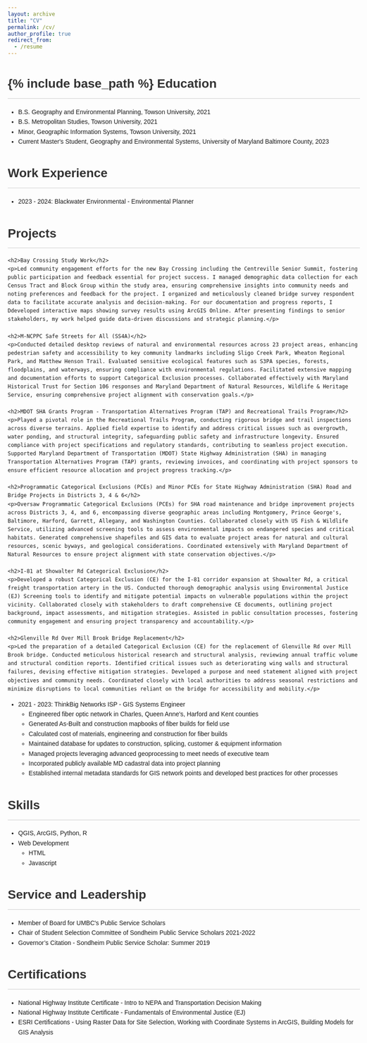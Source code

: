 ```yaml
---
layout: archive
title: "CV"
permalink: /cv/
author_profile: true
redirect_from:
  - /resume
---
```


{% include base_path %}
Education
======
* B.S. Geography and Environmental Planning, Towson University, 2021
* B.S. Metropolitan Studies, Towson University, 2021
* Minor, Geographic Information Systems, Towson University, 2021
* Current Master's Student, Geography and Environmental Systems, University of Maryland Baltimore County, 2023

Work Experience
======
* 2023 - 2024: Blackwater Environmental - Environmental Planner
<!DOCTYPE html>
<html lang="en">
<head>
    <meta charset="UTF-8">
    <meta name="viewport" content="width=device-width, initial-scale=1.0">
    <title>Projects</title>
    <style>
        body {
            font-family: Arial, sans-serif;
            line-height: 1.6;
            max-width: 800px;
            margin: 0 auto;
            padding: 20px;
        }
        h1, h2 {
            color: #333;
            border-bottom: 1px solid #ccc;
            padding-bottom: 10px;
        }
        p {
            margin-bottom: 20px;
            text-align: justify;
        }
    </style>
</head>
<body>
    <h1>Projects</h1>

    <h2>Bay Crossing Study Work</h2>
    <p>Led community engagement efforts for the new Bay Crossing including the Centreville Senior Summit, fostering public participation and feedback essential for project success. I managed demographic data collection for each Census Tract and Block Group within the study area, ensuring comprehensive insights into community needs and noting preferences and feedback for the project. I organized and meticulously cleaned bridge survey respondent data to facilitate accurate analysis and decision-making. For our documentation and progress reports, I Ddeveloped interactive maps showing survey results using ArcGIS Online. After presenting findings to senior stakeholders, my work helped guide data-driven discussions and strategic planning.</p>

    <h2>M-NCPPC Safe Streets for All (SS4A)</h2>
    <p>Conducted detailed desktop reviews of natural and environmental resources across 23 project areas, enhancing pedestrian safety and accessibility to key community landmarks including Sligo Creek Park, Wheaton Regional Park, and Matthew Henson Trail. Evaluated sensitive ecological features such as S3PA species, forests, floodplains, and waterways, ensuring compliance with environmental regulations. Facilitated extensive mapping and documentation efforts to support Categorical Exclusion processes. Collaborated effectively with Maryland Historical Trust for Section 106 responses and Maryland Department of Natural Resources, Wildlife & Heritage Service, ensuring comprehensive project alignment with conservation goals.</p>

    <h2>MDOT SHA Grants Program - Transportation Alternatives Program (TAP) and Recreational Trails Program</h2>
    <p>Played a pivotal role in the Recreational Trails Program, conducting rigorous bridge and trail inspections across diverse terrains. Applied field expertise to identify and address critical issues such as overgrowth, water ponding, and structural integrity, safeguarding public safety and infrastructure longevity. Ensured compliance with project specifications and regulatory standards, contributing to seamless project execution. Supported Maryland Department of Transportation (MDOT) State Highway Administration (SHA) in managing Transportation Alternatives Program (TAP) grants, reviewing invoices, and coordinating with project sponsors to ensure efficient resource allocation and project progress tracking.</p>

    <h2>Programmatic Categorical Exclusions (PCEs) and Minor PCEs for State Highway Administration (SHA) Road and Bridge Projects in Districts 3, 4 & 6</h2>
    <p>Oversaw Programmatic Categorical Exclusions (PCEs) for SHA road maintenance and bridge improvement projects across Districts 3, 4, and 6, encompassing diverse geographic areas including Montgomery, Prince George's, Baltimore, Harford, Garrett, Allegany, and Washington Counties. Collaborated closely with US Fish & Wildlife Service, utilizing advanced screening tools to assess environmental impacts on endangered species and critical habitats. Generated comprehensive shapefiles and GIS data to evaluate project areas for natural and cultural resources, scenic byways, and geological considerations. Coordinated extensively with Maryland Department of Natural Resources to ensure project alignment with state conservation objectives.</p>

    <h2>I-81 at Showalter Rd Categorical Exclusion</h2>
    <p>Developed a robust Categorical Exclusion (CE) for the I-81 corridor expansion at Showalter Rd, a critical freight transportation artery in the US. Conducted thorough demographic analysis using Environmental Justice (EJ) Screening tools to identify and mitigate potential impacts on vulnerable populations within the project vicinity. Collaborated closely with stakeholders to draft comprehensive CE documents, outlining project background, impact assessments, and mitigation strategies. Assisted in public consultation processes, fostering community engagement and ensuring project transparency and accountability.</p>

    <h2>Glenville Rd Over Mill Brook Bridge Replacement</h2>
    <p>Led the preparation of a detailed Categorical Exclusion (CE) for the replacement of Glenville Rd over Mill Brook bridge. Conducted meticulous historical research and structural analysis, reviewing annual traffic volume and structural condition reports. Identified critical issues such as deteriorating wing walls and structural failures, devising effective mitigation strategies. Developed a purpose and need statement aligned with project objectives and community needs. Coordinated closely with local authorities to address seasonal restrictions and minimize disruptions to local communities reliant on the bridge for accessibility and mobility.</p>

</body>
</html>

  
* 2021 - 2023: ThinkBig Networks ISP - GIS Systems Engineer                                                                                                         
  * Engineered fiber optic network in Charles, Queen Anne's, Harford and Kent counties
  * Generated As-Built and construction mapbooks of fiber builds for field use 
  * Calculated cost of materials, engineering and construction for fiber builds 
  * Maintained database for updates to construction, splicing, customer  & equipment information
  * Managed projects leveraging advanced geoprocessing to meet needs of executive team 
  * Incorporated publicly available MD cadastral data into project planning
  * Established internal metadata standards for GIS network points and developed best practices for other processes
  
Skills
======
* QGIS, ArcGIS, Python, R
* Web Development
  * HTML
  * Javascript
  
Service and Leadership
======
* Member of Board for UMBC's Public Service Scholars
* Chair of Student Selection Committee of Sondheim Public Service Scholars 2021-2022
* Governor’s Citation - Sondheim Public Service Scholar: Summer 2019

Certifications
======
* National Highway Institute Certificate - Intro to NEPA and Transportation Decision Making
* National Highway Institute Certificate - Fundamentals of Environmental Justice (EJ)
* ESRI Certifications - Using Raster Data for Site Selection, Working with Coordinate Systems in ArcGIS, Building Models for GIS Analysis
